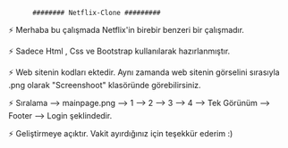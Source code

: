           ######## Netflix-Clone #########


⚡️ Merhaba bu çalışmada Netflix'in birebir benzeri bir çalışmadır. 

⚡️ Sadece Html , Css ve Bootstrap kullanılarak hazırlanmıştır.

⚡️ Web sitenin kodları ektedir. Aynı zamanda web sitenin görselini sırasıyla .png olarak "Screenshoot" klasöründe görebilirsiniz.

⚡️ Sıralama --> mainpage.png --> 1 --> 2 --> 3 --> 4 --> Tek Görünüm --> Footer --> Login  şeklindedir.

⚡️ Geliştirmeye açıktır. Vakit ayırdığınız için teşekkür ederim :)
